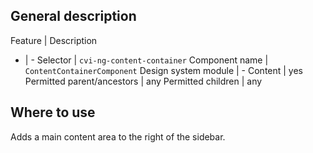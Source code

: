 ## General description

Feature | Description
- | -
Selector | `cvi-ng-content-container`
Component name | `ContentContainerComponent`
Design system module | -
Content | yes
Permitted parent/ancestors | any
Permitted children | any

## Where to use

Adds a main content area to the right of the sidebar.
